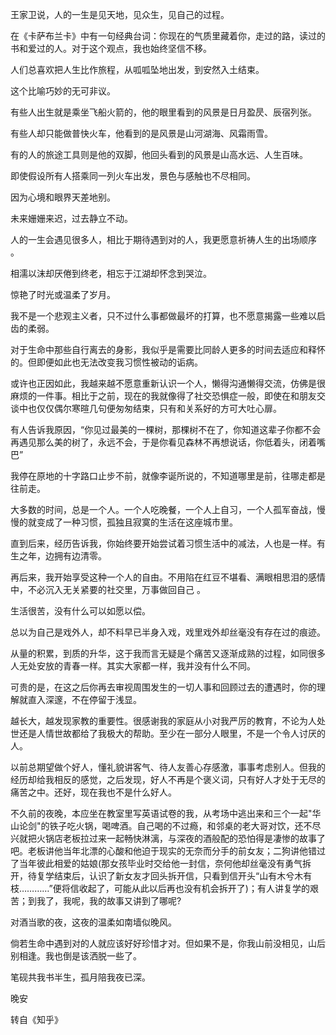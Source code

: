王家卫说，人的一生是见天地，见众生，见自己的过程。

在《卡萨布兰卡》中有一句经典台词：你现在的气质里藏着你，走过的路，读过的书和爱过的人。对于这个观点，我也始终坚信不移。

人们总喜欢把人生比作旅程，从呱呱坠地出发，到安然入土结束。

这个比喻巧妙的无可非议。

有些人出生就是乘坐飞船火箭的，他的眼里看到的风景是日月盈昃、辰宿列张。

有些人却只能做普快火车，他看到的是风景是山河湖海、风霜雨雪。

有的人的旅途工具则是他的双脚，他回头看到的风景是山高水远、人生百味。

即使假设所有人搭乘同一列火车出发，景色与感触也不尽相同。

因为心境和眼界天差地别。



未来姗姗来迟，过去静立不动。

人的一生会遇见很多人，相比于期待遇到对的人，我更愿意祈祷人生的出场顺序 。

相濡以沫却厌倦到终老，相忘于江湖却怀念到哭泣。

惊艳了时光或温柔了岁月。

我不是一个悲观主义者，只不过什么事都做最坏的打算，也不愿意揭露一些难以启齿的柔弱。

对于生命中那些自行离去的身影，我似乎是需要比同龄人更多的时间去适应和释怀的。但即便如此也无法改变我习惯性被动的诟病。

或许也正因如此，我越来越不愿意重新认识一个人，懒得沟通懒得交流，仿佛是很麻烦的一件事。相比于之前，现在的我就像得了社交恐惧症一般，即使在和朋友交谈中也仅仅偶尔寒暄几句便匆匆结束，只有和关系好的方可大吐心扉。

有人告诉我原因，“你见过最美的一棵树，那棵树不在了，你知道这辈子你都不会再遇见那么美的树了，永远不会，于是你看见森林不再想说话，你低着头，闭着嘴巴”

我停在原地的十字路口止步不前，就像李诞所说的，不知道哪里是前，往哪走都是往前走。

大多数的时间，总是一个人。一个人吃晚餐，一个人上自习，一个人孤军奋战，慢慢的就变成了一种习惯，孤独且寂寞的生活在这座城市里。

直到后来，经历告诉我，你始终要开始尝试着习惯生活中的减法，人也是一样。有生之年，边拥有边清零。

再后来，我开始享受这种一个人的自由。不用陷在红豆不堪看、满眼相思泪的感情中，不必沉入无关紧要的社交里，万事做回自己 。

生活很苦，没有什么可以如愿以偿。

总以为自己是戏外人，却不料早已半身入戏，戏里戏外却丝毫没有存在过的痕迹。



从量的积累，到质的升华，这于我而言无疑是个痛苦又逐渐成熟的过程，如同很多人无处安放的青春一样。其实大家都一样，我并没有什么不同。

可贵的是，在这之后你再去审视周围发生的一切人事和回顾过去的遭遇时，你的理解就直入深邃，不在停留于浅显。

越长大，越发现家教的重要性。很感谢我的家庭从小对我严厉的教育，不论为人处世还是人情世故都给了我极大的帮助。至少在一部分人眼里，不是一个令人讨厌的人。

以前总期望做个好人，懂礼貌讲客气、待人友善心存感激，事事考虑别人。但我的经历却给我相反的感觉，之后发现，好人不再是个褒义词，只有好人才处于无尽的痛苦之中。还好，现在我也不是什么好人。

不久前的夜晚，本应坐在教室里写英语试卷的我，从考场中逃出来和三个一起"华山论剑"的铁子吃火锅，喝啤酒。自己喝的不过瘾，和邻桌的老大哥对饮，还不尽兴就把火锅店老板拉过来一起畅快淋漓，与深夜的酒般配的恐怕得是凄惨的故事了吧。老板讲他当年北漂的心酸和他迫于现实的无奈而分手的前女友；二狗讲他错过了当年彼此相爱的姑娘(那女孩毕业时交给他一封信，奈何他却丝毫没有勇气拆开，待复学结束后，认识了新女友才回头拆开信，只看到信开头“山有木兮木有枝…………”便将信收起了，可能从此以后再也没有机会拆开了)；有人讲复学的艰苦；到我了，我呢，我的故事又讲到了哪呢?

对酒当歌的夜，这夜的温柔如南墙似晚风。



倘若生命中遇到对的人就应该好好珍惜才对。但如果不是，你我山前没相见，山后别相逢。我也倒是该洒脱一些了。



笔砚共我书半生，孤月陪我夜已深。



晚安


转自《知乎》
